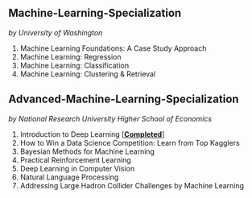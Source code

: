 

## Machine-Learning-Specialization
_by University of Washington_

1. Machine Learning Foundations: A Case Study Approach
2. Machine Learning: Regression
3. Machine Learning: Classification
4. Machine Learning: Clustering & Retrieval

## Advanced-Machine-Learning-Specialization
_by National Research University Higher School of Economics_

1. Introduction to Deep Learning [[__Completed__](https://www.coursera.org/account/accomplishments/certificate/XN2B7T4AJX8C)]
2. How to Win a Data Science Competition: Learn from Top Kagglers
3. Bayesian Methods for Machine Learning
4. Practical Reinforcement Learning
5. Deep Learning in Computer Vision
6. Natural Language Processing
7. Addressing Large Hadron Collider Challenges by Machine Learning
